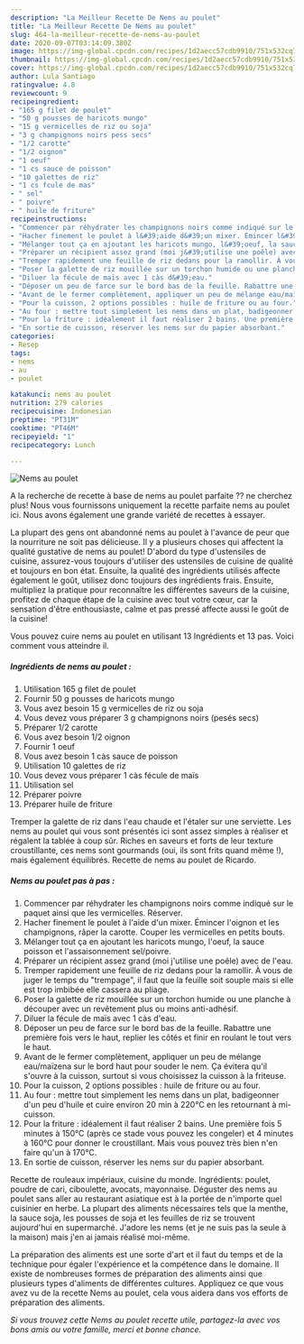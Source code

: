 ```yaml
---
description: "La Meilleur Recette De Nems au poulet"
title: "La Meilleur Recette De Nems au poulet"
slug: 464-la-meilleur-recette-de-nems-au-poulet
date: 2020-09-07T03:14:09.380Z
image: https://img-global.cpcdn.com/recipes/1d2aecc57cdb9910/751x532cq70/nems-au-poulet-photo-principale-de-la-recette.jpg
thumbnail: https://img-global.cpcdn.com/recipes/1d2aecc57cdb9910/751x532cq70/nems-au-poulet-photo-principale-de-la-recette.jpg
cover: https://img-global.cpcdn.com/recipes/1d2aecc57cdb9910/751x532cq70/nems-au-poulet-photo-principale-de-la-recette.jpg
author: Lula Santiago
ratingvalue: 4.8
reviewcount: 9
recipeingredient:
- "165 g filet de poulet"
- "50 g pousses de haricots mungo"
- "15 g vermicelles de riz ou soja"
- "3 g champignons noirs pess secs"
- "1/2 carotte"
- "1/2 oignon"
- "1 oeuf"
- "1 cs sauce de poisson"
- "10 galettes de riz"
- "1 cs fcule de mas"
- " sel"
- " poivre"
- " huile de friture"
recipeinstructions:
- "Commencer par réhydrater les champignons noirs comme indiqué sur le paquet ainsi que les vermicelles. Réserver."
- "Hacher finement le poulet à l&#39;aide d&#39;un mixer. Émincer l&#39;oignon et les champignons, râper la carotte. Couper les vermicelles en petits bouts."
- "Mélanger tout ça en ajoutant les haricots mungo, l&#39;oeuf, la sauce poisson et l&#39;assaisonnement sel/poivre."
- "Préparer un récipient assez grand (moi j&#39;utilise une poêle) avec de l&#39;eau."
- "Tremper rapidement une feuille de riz dedans pour la ramollir. À vous de juger le temps du &#34;trempage&#34;, il faut que la feuille soit souple mais si elle est trop imbibée elle cassera au pliage."
- "Poser la galette de riz mouillée sur un torchon humide ou une planche à découper avec un revêtement plus ou moins anti-adhésif."
- "Diluer la fécule de maïs avec 1 càs d&#39;eau."
- "Déposer un peu de farce sur le bord bas de la feuille. Rabattre une première fois vers le haut, replier les côtés et finir en roulant le tout vers le haut."
- "Avant de le fermer complètement, appliquer un peu de mélange eau/maïzena sur le bord haut pour souder le nem. Ça évitera qu&#39;il s&#39;ouvre à la cuisson, surtout si vous choisissez la cuisson à la friteuse."
- "Pour la cuisson, 2 options possibles : huile de friture ou au four."
- "Au four : mettre tout simplement les nems dans un plat, badigeonner d&#39;un peu d&#39;huile et cuire environ 20 min à 220°C en les retournant à mi-cuisson."
- "Pour la friture : idéalement il faut réaliser 2 bains. Une première fois 5 minutes à 150°C (après ce stade vous pouvez les congeler) et 4 minutes à 160°C pour donner le croustillant. Mais vous pouvez très bien n&#39;en faire qu&#39;un à 170°C."
- "En sortie de cuisson, réserver les nems sur du papier absorbant."
categories:
- Resep
tags:
- nems
- au
- poulet

katakunci: nems au poulet 
nutrition: 279 calories
recipecuisine: Indonesian
preptime: "PT31M"
cooktime: "PT46M"
recipeyield: "1"
recipecategory: Lunch

---
```



![Nems au poulet](https://img-global.cpcdn.com/recipes/1d2aecc57cdb9910/751x532cq70/nems-au-poulet-photo-principale-de-la-recette.jpg)

A la recherche de recette à base de nems au poulet parfaite ?? ne cherchez plus! Nous vous fournissons uniquement la recette parfaite nems au poulet ici. Nous avons également une grande variété de recettes à essayer.

La plupart des gens ont abandonné nems au poulet à l'avance de peur que la nourriture ne soit pas délicieuse. Il y a plusieurs choses qui affectent la qualité gustative de nems au poulet! D'abord du type d'ustensiles de cuisine, assurez-vous toujours d'utiliser des ustensiles de cuisine de qualité et toujours en bon état. Ensuite, la qualité des ingrédients utilisés affecte également le goût, utilisez donc toujours des ingrédients frais. Ensuite, multipliez la pratique pour reconnaître les différentes saveurs de la cuisine, profitez de chaque étape de la cuisine avec tout votre cœur, car la sensation d'être enthousiaste, calme et pas pressé affecte aussi le goût de la cuisine!

<!--inarticleads1-->

Vous pouvez cuire nems au poulet en utilisant 13 Ingrédients et 13 pas. Voici comment vous atteindre il.

##### Ingrédients de nems au poulet :

1. Utilisation 165 g filet de poulet
1. Fournir 50 g pousses de haricots mungo
1. Vous avez besoin 15 g vermicelles de riz ou soja
1. Vous devez vous préparer 3 g champignons noirs (pesés secs)
1. Préparer 1/2 carotte
1. Vous avez besoin 1/2 oignon
1. Fournir 1 oeuf
1. Vous avez besoin 1 càs sauce de poisson
1. Utilisation 10 galettes de riz
1. Vous devez vous préparer 1 càs fécule de maïs
1. Utilisation  sel
1. Préparer  poivre
1. Préparer  huile de friture


Tremper la galette de riz dans l&#39;eau chaude et l&#39;étaler sur une serviette. Les nems au poulet qui vous sont présentés ici sont assez simples à réaliser et régalent la tablée à coup sûr. Riches en saveurs et forts de leur texture croustillante, ces nems sont gourmands (oui, ils sont frits quand même !), mais également équilibrés. Recette de nems au poulet de Ricardo. 

<!--inarticleads2-->

##### Nems au poulet pas à pas :

1. Commencer par réhydrater les champignons noirs comme indiqué sur le paquet ainsi que les vermicelles. Réserver.
1. Hacher finement le poulet à l&#39;aide d&#39;un mixer. Émincer l&#39;oignon et les champignons, râper la carotte. Couper les vermicelles en petits bouts.
1. Mélanger tout ça en ajoutant les haricots mungo, l&#39;oeuf, la sauce poisson et l&#39;assaisonnement sel/poivre.
1. Préparer un récipient assez grand (moi j&#39;utilise une poêle) avec de l&#39;eau.
1. Tremper rapidement une feuille de riz dedans pour la ramollir. À vous de juger le temps du &#34;trempage&#34;, il faut que la feuille soit souple mais si elle est trop imbibée elle cassera au pliage.
1. Poser la galette de riz mouillée sur un torchon humide ou une planche à découper avec un revêtement plus ou moins anti-adhésif.
1. Diluer la fécule de maïs avec 1 càs d&#39;eau.
1. Déposer un peu de farce sur le bord bas de la feuille. Rabattre une première fois vers le haut, replier les côtés et finir en roulant le tout vers le haut.
1. Avant de le fermer complètement, appliquer un peu de mélange eau/maïzena sur le bord haut pour souder le nem. Ça évitera qu&#39;il s&#39;ouvre à la cuisson, surtout si vous choisissez la cuisson à la friteuse.
1. Pour la cuisson, 2 options possibles : huile de friture ou au four.
1. Au four : mettre tout simplement les nems dans un plat, badigeonner d&#39;un peu d&#39;huile et cuire environ 20 min à 220°C en les retournant à mi-cuisson.
1. Pour la friture : idéalement il faut réaliser 2 bains. Une première fois 5 minutes à 150°C (après ce stade vous pouvez les congeler) et 4 minutes à 160°C pour donner le croustillant. Mais vous pouvez très bien n&#39;en faire qu&#39;un à 170°C.
1. En sortie de cuisson, réserver les nems sur du papier absorbant.


Recette de rouleaux impériaux, cuisine du monde. Ingrédients: poulet, poudre de cari, ciboulette, avocats, mayonnaise. Déguster des nems au poulet sans aller au restaurant asiatique est à la portée de n&#39;importe quel cuisinier en herbe. La plupart des aliments nécessaires tels que la menthe, la sauce soja, les pousses de soja et les feuilles de riz se trouvent aujourd&#39;hui en supermarché. J&#39;adore les nems (et je ne suis pas la seule à la maison) mais j&#39;en ai jamais réalisé moi-même. 

<!--inarticleads1-->

<p>
La préparation des aliments est une sorte d'art et il faut du temps et de la technique pour égaler l'expérience et la compétence dans le domaine. Il existe de nombreuses formes de préparation des aliments ainsi que plusieurs types d'aliments de différentes cultures. Appliquez ce que vous avez vu de la recette Nems au poulet, cela vous aidera dans vos efforts de préparation des aliments.
</p>

<p>
<i>Si vous trouvez cette Nems au poulet recette utile, partagez-la avec vos bons amis ou votre famille, merci et bonne chance.</i>
</p>

